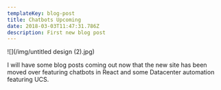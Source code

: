 ```yaml
---
templateKey: blog-post
title: Chatbots Upcoming
date: 2018-03-03T11:47:31.786Z
description: First new blog post
---
```

![](/img/untitled design (2).jpg)



I will have some blog posts coming out now that the new site has been moved over featuring chatbots in React and some Datacenter automation featuring UCS.
